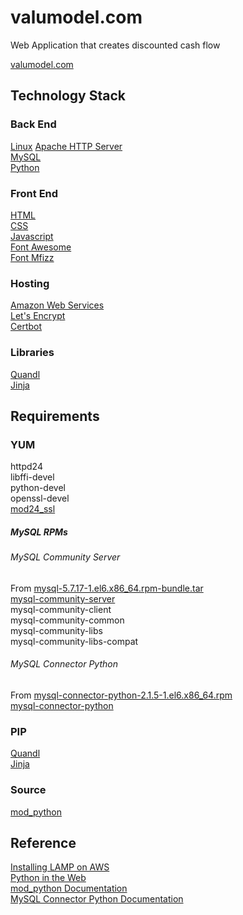 # valumodel.com
Web Application that creates discounted cash flow

[valumodel.com](https://valumodel.com)

## Technology Stack

### Back End

[Linux](https://en.wikipedia.org/wiki/LAMP_(software_bundle))  
[Apache HTTP Server](https://httpd.apache.org)  
[MySQL](https://www.mysql.com)  
[Python](https://www.python.org)  
### Front End

[HTML](http://www.w3.org/html/)  
[CSS](http://www.w3.org/Style/CSS/)  
[Javascript](https://developer.mozilla.org/en-US/docs/Web/JavaScript)  
[Font Awesome](http://fontawesome.io)  
[Font Mfizz](http://fizzed.com/oss/font-mfizz)

### Hosting

[Amazon Web Services](https://aws.amazon.com)  
[Let's Encrypt](https://letsencrypt.org/)  
[Certbot](https://certbot.eff.org)

### Libraries

[Quandl](https://www.quandl.com)  
[Jinja](http://jinja.pocoo.org)  

## Requirements

### YUM

httpd24  
libffi-devel  
python-devel  
openssl-devel  
[mod24_ssl](http://docs.aws.amazon.com/AWSEC2/latest/UserGuide/SSL-on-an-instance.html)  

##### MySQL RPMs  
###### MySQL Community Server  
From [mysql-5.7.17-1.el6.x86_64.rpm-bundle.tar](http://dev.mysql.com/downloads/mysql/)  
[mysql-community-server](http://dev.mysql.com/doc/refman/5.7/en/linux-installation-rpm.html)  
mysql-community-client  
mysql-community-common  
mysql-community-libs  
mysql-community-libs-compat  

###### MySQL Connector Python
From [mysql-connector-python-2.1.5-1.el6.x86_64.rpm](http://dev.mysql.com/downloads/connector/python/)  
[mysql-connector-python](http://dev.mysql.com/doc/connector-python/en/connector-python-installation-binary.html)  

### PIP

[Quandl](https://www.quandl.com)  
[Jinja](http://jinja.pocoo.org)  

### Source

[mod_python](http://modpython.org)  


## Reference

[Installing LAMP on AWS](http://docs.aws.amazon.com/AWSEC2/latest/UserGuide/install-LAMP.html)  
[Python in the Web](https://docs.python.org/3/howto/webservers.html)  
[mod_python Documentation](http://modpython.org/live/current/doc-html/contents.html)  
[MySQL Connector Python Documentation](http://dev.mysql.com/doc/connector-python/en/)  
  
